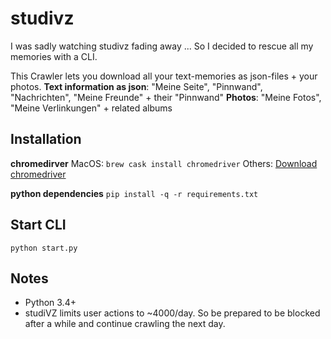 # studivz
I was sadly watching studivz fading away ... So I decided to rescue all my memories with a CLI.

This Crawler lets you download all your text-memories as json-files + your photos.
**Text information as json**: "Meine Seite", "Pinnwand", "Nachrichten", "Meine Freunde" + their "Pinnwand"
**Photos**: "Meine Fotos", "Meine Verlinkungen" + related albums

## Installation
**chromedirver**
MacOS: `brew cask install chromedriver`
Others: [Download chromedriver](https://sites.google.com/a/chromium.org/chromedriver/downloads)

**python dependencies**
`pip install -q -r requirements.txt`

## Start CLI
`python start.py`

## Notes
- Python 3.4+
- studiVZ limits user actions to ~4000/day. So be prepared to be blocked after a while and continue crawling the next day.
